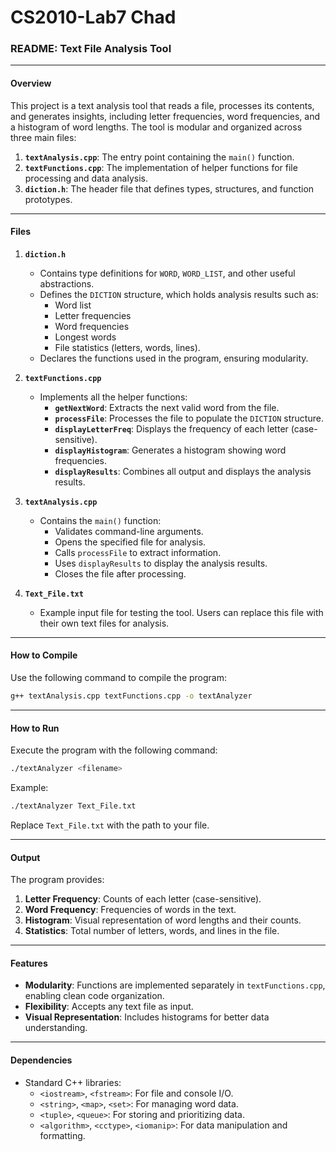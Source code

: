 # CS2010-Lab7 Chad 

### README: Text File Analysis Tool

---

#### **Overview**
This project is a text analysis tool that reads a file, processes its contents, and generates insights, including letter frequencies, word frequencies, and a histogram of word lengths. The tool is modular and organized across three main files:

1. **`textAnalysis.cpp`**: The entry point containing the `main()` function.
2. **`textFunctions.cpp`**: The implementation of helper functions for file processing and data analysis.
3. **`diction.h`**: The header file that defines types, structures, and function prototypes.

---

#### **Files**

1. **`diction.h`**
   - Contains type definitions for `WORD`, `WORD_LIST`, and other useful abstractions.
   - Defines the `DICTION` structure, which holds analysis results such as:
     - Word list
     - Letter frequencies
     - Word frequencies
     - Longest words
     - File statistics (letters, words, lines).
   - Declares the functions used in the program, ensuring modularity.

2. **`textFunctions.cpp`**
   - Implements all the helper functions:
     - **`getNextWord`**: Extracts the next valid word from the file.
     - **`processFile`**: Processes the file to populate the `DICTION` structure.
     - **`displayLetterFreq`**: Displays the frequency of each letter (case-sensitive).
     - **`displayHistogram`**: Generates a histogram showing word frequencies.
     - **`displayResults`**: Combines all output and displays the analysis results.

3. **`textAnalysis.cpp`**
   - Contains the `main()` function:
     - Validates command-line arguments.
     - Opens the specified file for analysis.
     - Calls `processFile` to extract information.
     - Uses `displayResults` to display the analysis results.
     - Closes the file after processing.

4. **`Text_File.txt`**
   - Example input file for testing the tool. Users can replace this file with their own text files for analysis.

---

#### **How to Compile**

Use the following command to compile the program:

```bash
g++ textAnalysis.cpp textFunctions.cpp -o textAnalyzer
```

---

#### **How to Run**

Execute the program with the following command:

```bash
./textAnalyzer <filename>
```

Example:

```bash
./textAnalyzer Text_File.txt
```

Replace `Text_File.txt` with the path to your file.

---

#### **Output**

The program provides:
1. **Letter Frequency**: Counts of each letter (case-sensitive).
2. **Word Frequency**: Frequencies of words in the text.
3. **Histogram**: Visual representation of word lengths and their counts.
4. **Statistics**: Total number of letters, words, and lines in the file.

---

#### **Features**

- **Modularity**: Functions are implemented separately in `textFunctions.cpp`, enabling clean code organization.
- **Flexibility**: Accepts any text file as input.
- **Visual Representation**: Includes histograms for better data understanding.

---

#### **Dependencies**

- Standard C++ libraries:
  - `<iostream>`, `<fstream>`: For file and console I/O.
  - `<string>`, `<map>`, `<set>`: For managing word data.
  - `<tuple>`, `<queue>`: For storing and prioritizing data.
  - `<algorithm>`, `<cctype>`, `<iomanip>`: For data manipulation and formatting.
